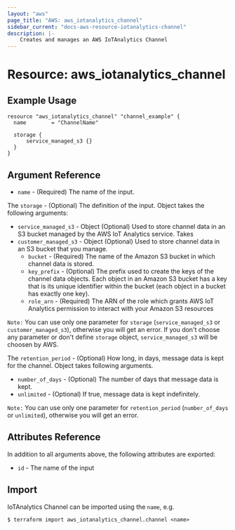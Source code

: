 ```yaml
---
layout: "aws"
page_title: "AWS: aws_iotanalytics_channel"
sidebar_current: "docs-aws-resource-iotanalytics-channel"
description: |-
    Creates and manages an AWS IoTAnalytics Channel
---
```


# Resource: aws_iotanalytics_channel

## Example Usage

```hcl
resource "aws_iotanalytics_channel" "channel_example" {
  name        = "ChannelName"

  storage {
      service_managed_s3 {}
  }
}
```

## Argument Reference

* `name` - (Required) The name of the input.

The `storage` - (Optional) The definition of the input. Object takes the following arguments:

* `service_managed_s3` - Object (Optional) Used to store channel data in an S3 bucket managed by the AWS IoT Analytics service. Takes
* `customer_managed_s3` - Object (Optional) Used to store channel data in an S3 bucket that you manage.
    * `bucket` - (Required) The name of the Amazon S3 bucket in which channel data is stored.
    * `key_prefix` - (Optional) The prefix used to create the keys of the channel data objects. Each object in an Amazon S3 bucket has a key that is its unique identifier within the bucket (each object in a bucket has exactly one key).
    * `role_arn` - (Required) The ARN of the role which grants AWS IoT Analytics permission to interact with your Amazon S3 resources

`Note:` You can use only one parameter for `storage` (`service_managed_s3` or `customer_managed_s3`), otherwise you will get an error.
If you don't choose any parameter or don't define `storage` object, `service_managed_s3` will be choosen by AWS.

The `retention_period` - (Optional) How long, in days, message data is kept for the channel. Object takes following arguments.

* `number_of_days` - (Optional) The number of days that message data is kept.
* `unlimited` - (Optional) If true, message data is kept indefinitely.

`Note:` You can use only one parameter for `retention_period` (`number_of_days` or `unlimited`), otherwise you will get an error.


## Attributes Reference

In addition to all arguments above, the following attributes are exported:

* `id` - The name of the input

## Import

IoTAnalytics Channel can be imported using the `name`, e.g.

```
$ terraform import aws_iotanalytics_channel.channel <name>
```
